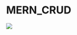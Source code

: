 # MERN_CRUD

<img src="https://user-images.githubusercontent.com/88779731/163977767-669553a4-108e-42ed-bccb-e07309466b22.jpg"  hight="10" >

